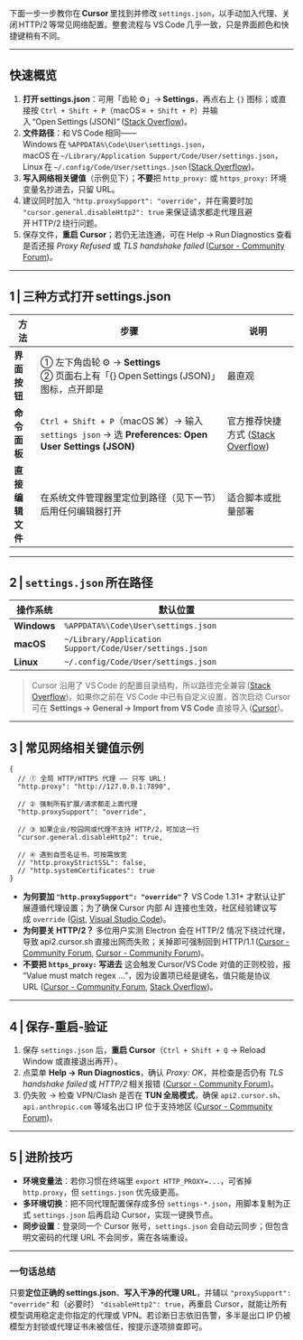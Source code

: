下面一步一步教你在 **Cursor** 里找到并修改 `settings.json`，以手动加入代理、关闭 HTTP/2 等常见网络配置。整套流程与 VS Code 几乎一致，只是界面颜色和快捷键稍有不同。

---

## 快速概览

1. **打开 settings.json**：可用「齿轮 ⚙」→ **Settings**，再点右上 `{}` 图标；或直接按 `Ctrl + Shift + P`（macOS `⌘ + Shift + P`）并输入 “Open Settings (JSON)” ([Stack Overflow][1])。
2. **文件路径**：和 VS Code 相同——Windows 在 `%APPDATA%\Code\User\settings.json`，macOS 在 `~/Library/Application Support/Code/User/settings.json`，Linux 在 `~/.config/Code/User/settings.json` ([Stack Overflow][2])。
3. **写入网络相关键值**（示例见下）；**不要**把 `http_proxy:` 或 `https_proxy:` 环境变量名抄进去，只留 URL。
4. 建议同时加入 `"http.proxySupport": "override"`，并在需要时加 `"cursor.general.disableHttp2": true` 来保证请求都走代理且避开 HTTP/2 绕行问题。
5. 保存文件，**重启 Cursor**；若仍无法连通，可在 Help → Run Diagnostics 查看是否还报 *Proxy Refused* 或 *TLS handshake failed* ([Cursor - Community Forum][3])。

---

## 1 | 三种方式打开 settings.json

| 方法         | 步骤                                                                                             | 说明                             |
| ---------- | ---------------------------------------------------------------------------------------------- | ------------------------------ |
| **界面按钮**   | ① 左下角齿轮 ⚙ → **Settings** <br>② 页面右上有「{} Open Settings (JSON)」图标，点开即是                           | 最直观                            |
| **命令面板**   | `Ctrl + Shift + P`（macOS ⌘）→ 输入 `settings json` → 选 **Preferences: Open User Settings (JSON)** | 官方推荐快捷方式 ([Stack Overflow][1]) |
| **直接编辑文件** | 在系统文件管理器里定位到路径（见下一节）后用任何编辑器打开                                                                  | 适合脚本或批量部署                      |

---

## 2 | `settings.json` 所在路径

| 操作系统        | 默认位置                                                    |
| ----------- | ------------------------------------------------------- |
| **Windows** | `%APPDATA%\Code\User\settings.json`                     |
| **macOS**   | `~/Library/Application Support/Code/User/settings.json` |
| **Linux**   | `~/.config/Code/User/settings.json`                     |

> Cursor 沿用了 VS Code 的配置目录结构，所以路径完全兼容 ([Stack Overflow][2])。如果你之前在 VS Code 中已有自定义设置，首次启动 Cursor 可在 **Settings → General → Import from VS Code** 直接导入 ([Cursor][4])。

---

## 3 | 常见网络相关键值示例

```jsonc
{
  // ① 全局 HTTP/HTTPS 代理 —— 只写 URL！
  "http.proxy": "http://127.0.0.1:7890",

  // ② 强制所有扩展/请求都走上面代理
  "http.proxySupport": "override",

  // ③ 如果企业/校园网或代理不支持 HTTP/2，可加这一行
  "cursor.general.disableHttp2": true,

  // ④ 遇到自签名证书，可按需放宽
  // "http.proxyStrictSSL": false,
  // "http.systemCertificates": true
}
```

* **为何要加 `"http.proxySupport": "override"`？**
  VS Code 1.31+ 才默认让扩展遵循代理设置；为了确保 Cursor 内部 AI 连接也生效，社区经验建议写成 `override` ([Gist][5], [Visual Studio Code][6])。
* **为何要关 HTTP/2？**
  多位用户实测 Electron 会在 HTTP/2 情况下绕过代理，导致 api2.cursor.sh 直接出网而失败；关掉即可强制回到 HTTP/1.1 ([Cursor - Community Forum][7], [Cursor - Community Forum][3])。
* **不要把 `https_proxy:` 写进去**
  这会触发 Cursor/VS Code 对值的正则校验，报 “Value must match regex …”，因为设置项已经是键名，值只能是协议 URL ([Cursor - Community Forum][8], [Stack Overflow][9])。

---

## 4 | 保存‑重启‑验证

1. 保存 `settings.json` 后，**重启 Cursor**（`Ctrl + Shift + Q` → Reload Window 或直接退出再开）。
2. 点菜单 **Help → Run Diagnostics**，确认 *Proxy: OK*，并检查是否仍有 *TLS handshake failed* 或 *HTTP/2* 相关报错 ([Cursor - Community Forum][3])。
3. 仍失败 → 检查 VPN/Clash 是否在 **TUN 全局模式**，确保 `api2.cursor.sh`、`api.anthropic.com` 等域名出口 IP 位于支持地区 ([Cursor - Community Forum][10])。

---

## 5 | 进阶技巧

* **环境变量法**：若你习惯在终端里 `export HTTP_PROXY=...`，可省掉 `http.proxy`，但 `settings.json` 优先级更高。
* **多环境切换**：把不同代理配置保存成多份 `settings-*.json`，用脚本复制为正式 `settings.json` 后再启动 Cursor，实现一键换节点。
* **同步设置**：登录同一个 Cursor 账号，`settings.json` 会自动云同步；但包含明文密码的代理 URL 不会同步，需在各端重设。

---

### 一句话总结

只要**定位正确的 settings.json**、**写入干净的代理 URL**，并辅以 `"proxySupport": "override"` 和（必要时） `"disableHttp2": true`，再重启 Cursor，就能让所有模型调用稳定走你指定的代理或 VPN。若诊断日志依旧告警，多半是出口 IP 仍被模型方封锁或代理证书未被信任，按提示逐项排查即可。

[1]: https://stackoverflow.com/questions/65908987/how-to-open-visual-studio-codes-settings-json-file?utm_source=chatgpt.com "How to open Visual Studio Code's 'settings.json' file - Stack Overflow"
[2]: https://stackoverflow.com/questions/53840644/location-of-vs-code-preferences?utm_source=chatgpt.com "Location of VS Code preferences - Stack Overflow"
[3]: https://forum.cursor.com/t/unable-to-chat-when-disable-http-2/53805?utm_source=chatgpt.com "Unable to chat when disable http/2 - Cursor - Community Forum"
[4]: https://docs.cursor.com/guides/migration/vscode?utm_source=chatgpt.com "VS Code - Cursor Docs"
[5]: https://gist.github.com/tsinis/f9d4cef8da42ce2a7a21a10b7512222d?utm_source=chatgpt.com "Visual Studio Code default settings - GitHub Gist"
[6]: https://code.visualstudio.com/updates/v1_31?utm_source=chatgpt.com "January 2019 (version 1.31) - Visual Studio Code"
[7]: https://forum.cursor.com/t/cursor-tab-not-working-usage-of-http-2-despite-having-it-disabled/25455?utm_source=chatgpt.com "Cursor Tab not working. Usage of HTTP/2 despite having it disabled"
[8]: https://forum.cursor.com/t/how-to-add-the-proxy-cursor/11092?utm_source=chatgpt.com "How to add the proxy cursor? - Discussion"
[9]: https://stackoverflow.com/questions/71307949/how-do-you-fix-proxy-issue-in-visual-studio-code?utm_source=chatgpt.com "How do you fix proxy issue in Visual Studio Code? - Stack Overflow"
[10]: https://forum.cursor.com/t/how-to-set-up-a-proxy-for-cursor/83585?utm_source=chatgpt.com "How to set up a proxy for cursor"
